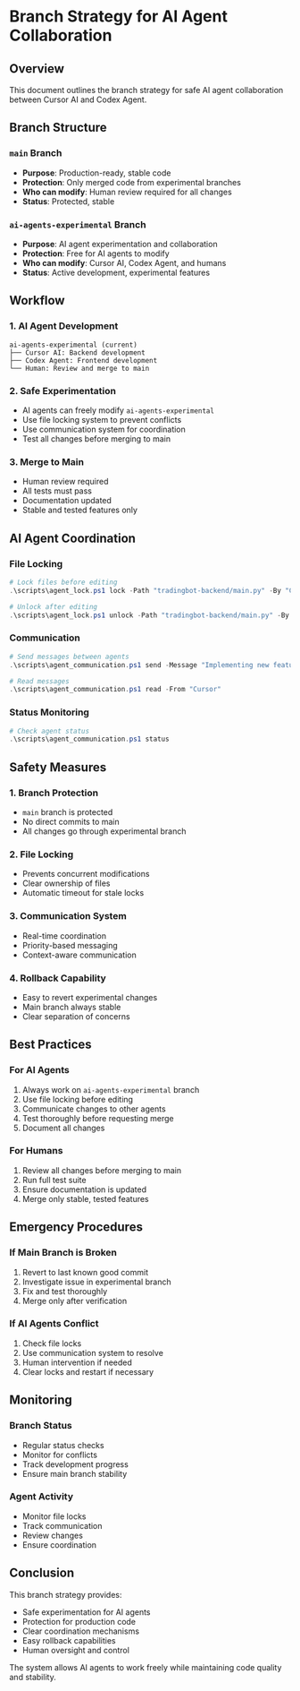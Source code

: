 # Branch Strategy for AI Agent Collaboration

## Overview

This document outlines the branch strategy for safe AI agent collaboration between Cursor AI and Codex Agent.

## Branch Structure

### `main` Branch

- **Purpose**: Production-ready, stable code
- **Protection**: Only merged code from experimental branches
- **Who can modify**: Human review required for all changes
- **Status**: Protected, stable

### `ai-agents-experimental` Branch

- **Purpose**: AI agent experimentation and collaboration
- **Protection**: Free for AI agents to modify
- **Who can modify**: Cursor AI, Codex Agent, and humans
- **Status**: Active development, experimental features

## Workflow

### 1. AI Agent Development

```
ai-agents-experimental (current)
├── Cursor AI: Backend development
├── Codex Agent: Frontend development
└── Human: Review and merge to main
```

### 2. Safe Experimentation

- AI agents can freely modify `ai-agents-experimental`
- Use file locking system to prevent conflicts
- Use communication system for coordination
- Test all changes before merging to main

### 3. Merge to Main

- Human review required
- All tests must pass
- Documentation updated
- Stable and tested features only

## AI Agent Coordination

### File Locking

```powershell
# Lock files before editing
.\scripts\agent_lock.ps1 lock -Path "tradingbot-backend/main.py" -By "Cursor" -Reason "Backend optimization"

# Unlock after editing
.\scripts\agent_lock.ps1 unlock -Path "tradingbot-backend/main.py" -By "Cursor"
```

### Communication

```powershell
# Send messages between agents
.\scripts\agent_communication.ps1 send -Message "Implementing new feature" -To "Codex" -From "Cursor" -Priority "normal" -Context "backend development"

# Read messages
.\scripts\agent_communication.ps1 read -From "Cursor"
```

### Status Monitoring

```powershell
# Check agent status
.\scripts\agent_communication.ps1 status
```

## Safety Measures

### 1. Branch Protection

- `main` branch is protected
- No direct commits to main
- All changes go through experimental branch

### 2. File Locking

- Prevents concurrent modifications
- Clear ownership of files
- Automatic timeout for stale locks

### 3. Communication System

- Real-time coordination
- Priority-based messaging
- Context-aware communication

### 4. Rollback Capability

- Easy to revert experimental changes
- Main branch always stable
- Clear separation of concerns

## Best Practices

### For AI Agents

1. Always work on `ai-agents-experimental` branch
2. Use file locking before editing
3. Communicate changes to other agents
4. Test thoroughly before requesting merge
5. Document all changes

### For Humans

1. Review all changes before merging to main
2. Run full test suite
3. Ensure documentation is updated
4. Merge only stable, tested features

## Emergency Procedures

### If Main Branch is Broken

1. Revert to last known good commit
2. Investigate issue in experimental branch
3. Fix and test thoroughly
4. Merge only after verification

### If AI Agents Conflict

1. Check file locks
2. Use communication system to resolve
3. Human intervention if needed
4. Clear locks and restart if necessary

## Monitoring

### Branch Status

- Regular status checks
- Monitor for conflicts
- Track development progress
- Ensure main branch stability

### Agent Activity

- Monitor file locks
- Track communication
- Review changes
- Ensure coordination

## Conclusion

This branch strategy provides:

- Safe experimentation for AI agents
- Protection for production code
- Clear coordination mechanisms
- Easy rollback capabilities
- Human oversight and control

The system allows AI agents to work freely while maintaining code quality and stability.
